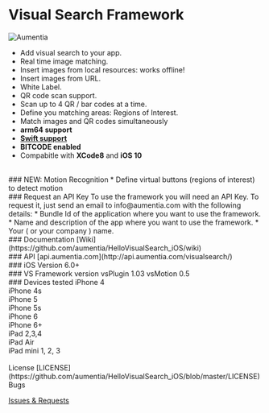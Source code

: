 Visual Search Framework
=======================

<p align="left" >
  <img src="http://www.aumentia.com/images/sdks/sdkvisual.png" alt="Aumentia" title="Aumentia">
</p>

* Add visual search to your app.
* Real time image matching.
* Insert images from local resources: works offline!
* Insert images from URL.
* White Label.
* QR code scan support.
* Scan up to 4 QR / bar codes at a time.
* Define you matching areas: Regions of Interest.
* Match images and QR codes simultaneously
* **arm64 support**
* **[Swift support](https://github.com/aumentia/HelloVisualSearch_iOS/wiki/Connect-to-SWIFT)**
* **BITCODE enabled**
* Compabitle with **XCode8** and **iOS 10**

<br>
### NEW: Motion Recognition
* Define virtual buttons (regions of interest) to detect motion

<br>
### Request an API Key
To use the framework you will need an API Key. To request it, just send an email to info@aumentia.com with the following details:
* Bundle Id of the application where you want to use the framework.
* Name and description of the app where you want to use the framework.
* Your ( or your company ) name.

<br>
### Documentation
[Wiki](https://github.com/aumentia/HelloVisualSearch_iOS/wiki)

<br>
### API
[api.aumentia.com](http://api.aumentia.com/visualsearch/)

<br>
### iOS Version
6.0+

<br>
### VS Framework version
vsPlugin 1.03
vsMotion 0.5

<br>
### Devices tested
 iPhone 4<br>
 iPhone 4s<br>
 iPhone 5<br>
 iPhone 5s<br>
 iPhone 6<br>
 iPhone 6+<br>
 iPad 2,3,4<br>
 iPad Air<br>
 iPad mini 1, 2, 3<br>
 
 <br>
    License
[LICENSE](https://github.com/aumentia/HelloVisualSearch_iOS/blob/master/LICENSE)

<br>
    Bugs

[Issues & Requests](https://github.com/aumentia/HelloVisualSearch_iOS/issues)
